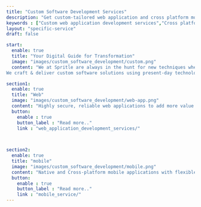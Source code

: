 ```yaml
---
title: "Custom Software Development Services"
description: "Get custom-tailored web application and cross platform mobile application developed by one of the best team in spritle.We offer End-to-End development services."
keywords : ["Custom web application development services","Cross platform mobile app development services"]
layout: "specific-service"
draft: false

start:
  enable: true
  title: "Your Digital Guide for Transformation"
  image: "images/custom_software_development/custom.png"
  content: "We at Spritle are always in the hunt for new techniques where we can merge the technology revolution to bring you flawless applications four times faster into the market.
We craft & deliver custom software solutions using present-day technologies like AI & ML, React, Cloud, etc. to your hands fast & quick."

section1:
  enable: true
  title: "Web"
  image: "images/custom_software_development/web-app.png"
  content: "Highly secure, reliable web applications to add more value to your business"
  button:
    enable : true
    button_label : "Read more.."
    link : "web_application_development_services/"
  


section2:
  enable: true
  title: "mobile"
  image: "images/custom_software_development/mobile.png"
  content: "Native and Cross-platform mobile applications with flexible features and design"
  button:
    enable : true
    button_label : "Read more.."
    link : "mobile_service/"
---
```

